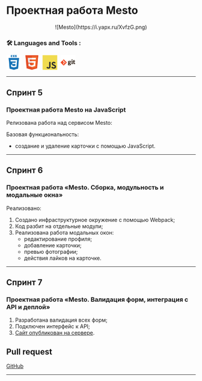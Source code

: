 # Проектная работа Mesto

<div id="header" align="center">
  ![Mesto](https://i.yapx.ru/XvfzG.png)
</div>

### :hammer_and_wrench: Languages and Tools :
<div>
 <img src="https://github.com/devicons/devicon/blob/master/icons/css3/css3-plain-wordmark.svg"  title="CSS3" alt="CSS" width="40" height="40"/>&nbsp;
  <img src="https://github.com/devicons/devicon/blob/master/icons/html5/html5-original.svg" title="HTML5" alt="HTML" width="40" height="40"/>&nbsp;
  <img src="https://github.com/devicons/devicon/blob/master/icons/javascript/javascript-original.svg" title="JavaScript" alt="JavaScript" width="40" height="40"/>&nbsp;
   <img src="https://github.com/devicons/devicon/blob/master/icons/git/git-original-wordmark.svg" title="Git" **alt="Git" width="40" height="40"/>
</div>

---

## Спринт 5 
### Проектная работа Mesto на JavaScript

Релизована работа над сервисом Mesto:

Базовая функциональность: 
  - создание и удаление карточки с помощью JavaScript.

---

## Спринт 6 
### Проектная работа «Mesto. Сборка, модульность и модальные окна»

Реализовано:

1. Создано инфраструктурное окружение с помощью Webpack;
2. Код разбит на отдельные модули;
3. Реализована работа модальных окон:
   - редактирование профиля;
   - добавление карточки;
   - превью фотографии;
   - действия лайков на карточке.

---

## Спринт 7 
### Проектная работа «Mesto. Валидация форм, интеграция с API и деплой»

1. Разработана валидация всех форм;
2. Подключен интерфейс к API;
3. [Сайт опубликован на сервере](https://roman-bakurov.github.io/mesto-project-ff).

## Pull request
[GitHub](https://github.com/roman-bakurov/mesto-project-ff "Cсылка на аккаунт github")

---